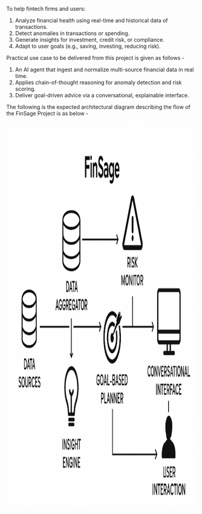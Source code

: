 To help fintech firms and users: 
1) Analyze financial health using real-time and historical data of transactions.
2) Detect anomalies in transactions or spending.
3) Generate insights for investment, credit risk, or compliance.
4) Adapt to user goals (e.g., saving, investing, reducing risk).

Practical use case to be delivered from this project is given as follows -
1) An AI agent that ingest and normalize multi-source financial data in real time.
2) Applies chain-of-thought reasoning for anomaly detection and risk scoring.
3) Deliver goal-driven advice via a conversational, explainable interface.


The following is the expected architectural diagram describing the flow of the FinSage Project is as below -

<img width="1536" height="1024" alt="Finsage_rough_architecture_1" src="https://github.com/SanjanaMahapatra/FinSage-Financial_Insight_and_Risk_Advisor/blob/main/Finsage_rough_architecture_1.png" />

